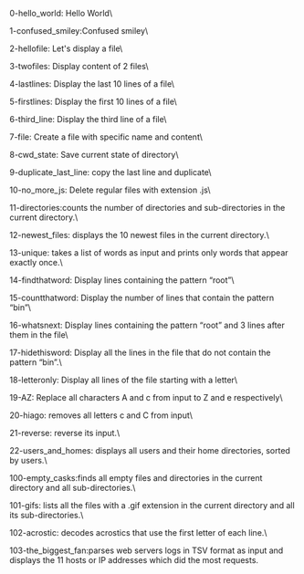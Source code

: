 0-hello_world: Hello World\

 1-confused_smiley:Confused smiley\

2-hellofile: Let's display a file\

3-twofiles: Display content of 2 files\

4-lastlines: Display the last 10 lines of a file\

5-firstlines: Display the first 10 lines of a file\

6-third_line: Display the third line of a file\

7-file: Create a file with specific name and content\

8-cwd_state: Save current state of directory\

9-duplicate_last_line: copy the last line and duplicate\

10-no_more_js: Delete regular files with extension .js\

11-directories:counts the number of directories and sub-directories in the current directory.\

12-newest_files: displays the 10 newest files in the current directory.\

13-unique: takes a list of words as input and prints only words that appear exactly once.\

14-findthatword: Display lines containing the pattern “root”\

15-countthatword: Display the number of lines that contain the pattern “bin”\

16-whatsnext: Display lines containing the pattern “root” and 3 lines after them in the file\

17-hidethisword: Display all the lines in the file that do not contain the pattern “bin”.\

18-letteronly: Display all lines of the file starting with a letter\

19-AZ: Replace all characters A and c from input to Z and e respectively\

20-hiago:  removes all letters c and C from input\

21-reverse: reverse its input.\

22-users_and_homes: displays all users and their home directories, sorted by users.\

100-empty_casks:finds all empty files and directories in the current directory and all sub-directories.\

101-gifs:  lists all the files with a .gif extension in the current directory and all its sub-directories.\

102-acrostic: decodes acrostics that use the first letter of each line.\

103-the_biggest_fan:parses web servers logs in TSV format as input and displays the 11 hosts or IP addresses which did the most requests.

